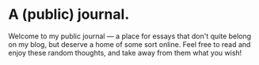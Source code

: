 # A (public) journal. 

Welcome to my public journal — a place for essays that don't quite belong on my blog, but deserve a home of some sort online. Feel free to read and enjoy these random thoughts, and take away from them what you wish!
